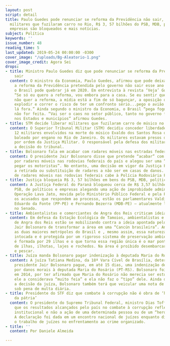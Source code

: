 ```yaml
---
layout: post
script: detail
title: Paulo Guedes pode renunciar se reforma da Previdência não sair, STM libera
  militares que fuzilaram carro no Rio, R$ 3, 57 bilhões do PSB, MDB, políticos e
  empresas são bloqueados e mais notícias.
subject: Política
keywords: ''
issue_number: 48
reading_time: 5
last_updated: 2019-05-24 00:00:00 -0300
cover_image: "/uploads/Bg-Aleatorio-1.png"
cover_image_credit: Agora Sei
drops:
- title: Ministro Paulo Guedes diz que pode renunciar se reforma da Previdência não
    sair
  content: O ministro da Economia, Paulo Guedes, afirmou que pode deixar o cargo se
    a reforma da Previdência pretendida pelo governo não sair esse ano e alertou que
    o Brasil pode quebrar já em 2020. Em entrevista à revista ‘Veja’ Guedes disse
    “Se só eu quero a reforma, vou embora para a casa. Se eu sentir que o presidente
    não quer a reforma, a mídia está a fim de só bagunçar, a oposição quer tumultuar,
    explodir e correr o risco de ter um confronto sério...pego o avião e vou morar
    lá fora.” Ainda segundo o ministro da Economia, o Brasil “pega fogo” se a reforma
    não for feita. “Vai ser o caos no setor público, tanto no governo federal como
    nos Estados e municípios” afirmou Guedes.
- title: STM decide liberar militares que fuzilaram carro de músico no Rio
  content: O Superior Tribunal Militar (STM) decidiu conceder liberdade a nove dos
    12 militares envolvidos na morte do músico Evaldo dos Santos Rosa que teve o carro
    baleado por engano no Rio de Janeiro. Os militares estavam presos desde abril
    por ordem da Justiça Militar. O responsável pela defesa dos militares comemorou
    a decisão do tribunal.
- title: Bolsonaro fala em acabar com radares móveis nas estradas federais
  content: O presidente Jair Bolsonaro disse que pretende “acabar” com a fiscalização
    por radares móveis nas rodovias federais do país e alegou ser uma “armadilha para
    pegar os motoristas”. No entanto, uma decisão em vigor da Justiça Federal proíbe
    a retirada ou substituição de radares a não ser em casas de danos. A operação
    de radares móveis nas rodovias federais cabe à Polícia Rodoviária Federal.
- title: Justiça bloqueia R$ 3, 57 bilhões em bens do PSB, MDB, políticos e empresas
  content: A Justiça Federal do Paraná bloqueou cerca de R$ 3,57 bilhões do MDB, do
    PSB, de políticos e empresas alegando uma ação de improbidade administrativa da
    Operação Lava Jato, movida pelo Ministério Público Federal e pela Petrobras. Entre
    os acusados que respondem ao processo, estão os parlamentares Valdir Raupp (MDB-RO),
    Eduardo da Fonte (PP-PE) e Fernando Bezerra (MDB-PE) – atualmente líder do governo
    no Senado.
- title: Ambientalistas e comerciantes de Angra dos Reis criticam ideia de Bolsonaro
  content: Em defesa da Estação Ecológica de Tamoios, ambientalistas e comerciantes
    de Angra dos Reis estão se mobilizando contra a ideia apontada pelo presidente
    Jair Bolsonaro de transformar a área em uma “Cancún brasileira”. Angra fica entre
    as duas maiores metrópoles do Brasil e , mesmo assim, essa natureza está quase
    intocada e é protegida por um rigoroso sistema de preservação ambiental. A estação
    é formada por 29 ilhas e o que torna essa região única é o mar pontilhado, cheio
    de ilhas, ilhotas, lajes e rochedos. Na área é proibido desembarcar, mergulhar
    e pescar.
- title: Juíza manda Bolsonaro pagar indenização à deputada Maria do Rosário
  content: A juíza Tatiana Medina, da 18ª Vara Cível de Brasília, determinou que o
    presidente Jair Bolsonaro pague, em até 15 dias, uma indenização de R$ 10 mil
    por danos morais à deputada Maria do Rosário (PT-RS). Bolsonaro foi condenado,
    em 2014, por ter afirmado que Maria do Rosário não merecia ser estuprada porque
    ele a considerava “muito feia” e ela não faz o “tipo” dele. Ainda de acordo com
    a decisão da juíza, Bolsonaro também terá que veicular uma nota de retratação,
    sob pena de multa diária.
- title: Presidente do STF diz que combate à corrupção não é obra de ‘herói’ ou ‘salvador
    da pátria’
  content: O presidente do Supremo Tribunal Federal, ministro Dias Toffoli, disse
    que os resultados alcançados pelo país no combate à corrupção refletem a um processo
    institucional e não a ação de uma determinada pessoa ou de um “herói da pátria”.
    A declaração foi dada em um encontro nacional de juízes enquanto discursava sobre
    o trabalho de juízes no enfrentamento ao crime organizado.
- title: ''
  content: Por Daniele Almeida

---
```

